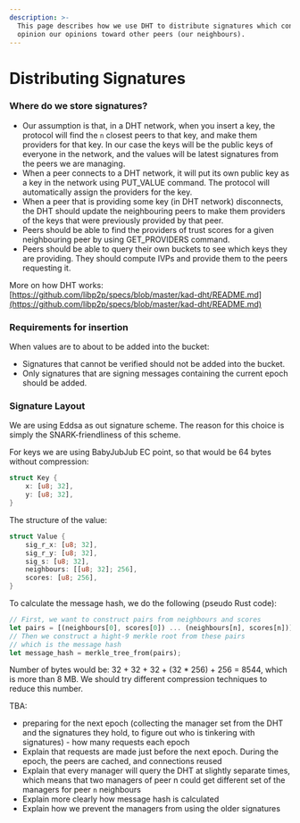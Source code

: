 ```yaml
---
description: >-
  This page describes how we use DHT to distribute signatures which contain
  opinion our opinions toward other peers (our neighbours).
---
```


# Distributing Signatures

### Where do we store signatures?

* Our assumption is that, in a DHT network, when you insert a key, the protocol will find the `n` closest peers to that key, and make them providers for that key. In our case the keys will be the public keys of everyone in the network, and the values will be latest signatures from the peers we are managing.
* When a peer connects to a DHT network, it will put its own public key as a key in the network using PUT\_VALUE command. The protocol will automatically assign the providers for the key.
* When a peer that is providing some key (in DHT network) disconnects, the DHT should update the neighbouring peers to make them providers of the keys that were previously provided by that peer.
* Peers should be able to find the providers of trust scores for a given neighbouring peer by using GET\_PROVIDERS command.
* Peers should be able to query their own buckets to see which keys they are providing. They should compute IVPs and provide them to the peers requesting it.

More on how DHT works: [https://github.com/libp2p/specs/blob/master/kad-dht/README.md](https://github.com/libp2p/specs/blob/master/kad-dht/README.md)

### Requirements for insertion

When values are to about to be added into the bucket:

* Signatures that cannot be verified should not be added into the bucket.
* Only signatures that are signing messages containing the current epoch should be added.

### Signature Layout

We are using Eddsa as out signature scheme. The reason for this choice is simply the SNARK-friendliness of this scheme.

For keys we are using BabyJubJub EC point, so that would be 64 bytes without compression:

```rust
struct Key {
    x: [u8; 32],
    y: [u8; 32],
}
```

The structure of the value:

```rust
struct Value {
    sig_r_x: [u8; 32],
    sig_r_y: [u8; 32],
    sig_s: [u8; 32],
    neighbours: [[u8; 32]; 256],
    scores: [u8; 256],
}
```

To calculate the message hash, we do the following (pseudo Rust code):

```rust
// First, we want to construct pairs from neighbours and scores
let pairs = [(neighbours[0], scores[0]) ... (neighbours[n], scores[n])];
// Then we construct a hight-9 merkle root from these pairs
// which is the message hash
let message_hash = merkle_tree_from(pairs);
```

Number of bytes would be: 32 + 32 + 32 + (32 \* 256) + 256 = 8544, which is more than 8 MB. We should try different compression techniques to reduce this number.

TBA:

* preparing for the next epoch (collecting the manager set from the DHT and the signatures they hold, to figure out who is tinkering with signatures) - how many requests each epoch
* Explain that requests are made just before the next epoch. During the epoch, the peers are cached, and connections reused
* Explain that every manager will query the DHT at slightly separate times, which means that two managers of peer n could get different set of the managers for peer `n` neighbours
* Explain more clearly how message hash is calculated
* Explain how we prevent the managers from using the older signatures
